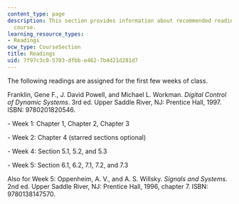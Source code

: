 ```yaml
---
content_type: page
description: This section provides information about recommended readings for the
  course.
learning_resource_types:
- Readings
ocw_type: CourseSection
title: Readings
uid: 7f97c3c0-5703-dfbb-e462-7b4d21d281d7
---
```


The following readings are assigned for the first few weeks of class.

Franklin, Gene F., J. David Powell, and Michael L. Workman. _Digital Control of Dynamic Systems_. 3rd ed. Upper Saddle River, NJ: Prentice Hall, 1997. ISBN: 9780201820546.

\- Week 1: Chapter 1, Chapter 2, Chapter 3

\- Week 2: Chapter 4 (starred sections optional)

\- Week 4: Section 5.1, 5.2, and 5.3

\- Week 5: Section 6.1, 6.2, 7.1, 7.2, and 7.3

Also for Week 5: Oppenheim, A. V., and A. S. Willsky. _Signals and Systems_. 2nd ed. Upper Saddle River, NJ: Prentice Hall, 1996, chapter 7. ISBN: 9780138147570.